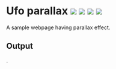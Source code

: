 # Ufo parallax  ![](https://img.shields.io/badge/-HTML-red) ![](https://img.shields.io/badge/-CSS-orange) ![](https://img.shields.io/badge/-Javascript-blue) ![](https://img.shields.io/badge/-Parallax-green) 

A sample webpage having parallax effect.

## Output

.
